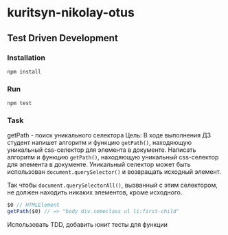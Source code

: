 # kuritsyn-nikolay-otus
## Test Driven Development 

### Installation

```
npm install
```
### Run

```
npm test
```
### Task

getPath - поиск уникального селектора
Цель: В ходе выполнения ДЗ студент напишет алгоритм и функцию `getPath()`, находяющую уникальный css-селектор для элемента в документе.
Написать алгоритм и функцию `getPath()`, находяющую уникальный css-селектор для элемента в документе.
Уникальный селектор может быть использован `document.querySelector()` и возвращать исходный элемент.

Так чтобы `document.querySelectorAll()`, вызванный с этим селектором, не должен находить никаких элементов, кроме исходного.

```javascript
$0 // HTMLElement
getPath($0) // => "body div.someclass ul li:first-child"
```

Использовать TDD, добавить юнит тесты для функции